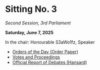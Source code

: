 # Sitting No. 3

_Second Session, 3rd Parliament_

**Saturday, June 7, 2025**

In the chair: Honourable S3aWo1fz, Speaker

- [Orders of the Day (Order Paper)](./Orders%20of%20the%20Day.pdf)
- [Votes and Proceedings](./Votes%20and%20Proceedings.pdf)
- [Official Report of Debates (Hansard)](./Official%20Report%20of%20Debates.pdf)
